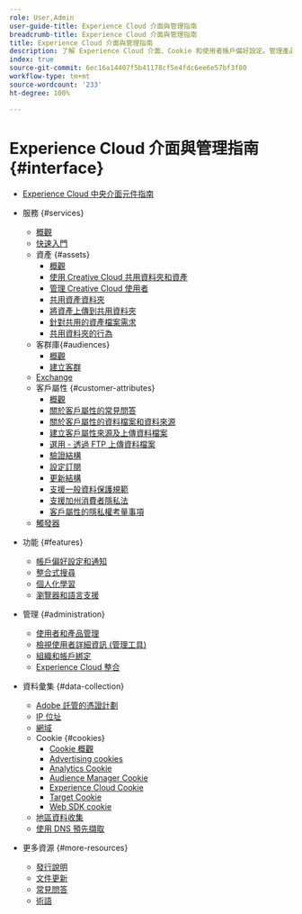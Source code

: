 ```yaml
---
role: User,Admin
user-guide-title: Experience Cloud 介面與管理指南
breadcrumb-title: Experience Cloud 介面與管理指南
title: Experience Cloud 介面與管理指南
description: 了解 Experience Cloud 介面、Cookie 和使用者帳戶偏好設定。管理產品和設定 People 服務，包括客戶屬性和客群庫。共用 Experience Cloud Assets。
index: true
source-git-commit: 6ec16a14407f5b41178cf5e4fdc6ee6e57bf3f80
workflow-type: tm+mt
source-wordcount: '233'
ht-degree: 100%

---
```



# Experience Cloud 介面與管理指南 {#interface}

+ [Experience Cloud 中央介面元件指南](experience-cloud.md)

+ 服務 {#services}
   + [概觀](services/overview.md)
   + [快速入門](services/getting-started.md)
   + 資產 {#assets}
      + [概觀](services/assets/experience-cloud-assets.md)
      + [使用 Creative Cloud 共用資料夾和資產](services/assets/creative-cloud.md)
      + [管理 Creative Cloud 使用者](services/assets/manage-cc-users.md)
      + [共用資產資料夾](services/assets/share.md)
      + [將資產上傳到共用資料夾](services/assets/upload.md)
      + [針對共用的資產檔案需求](services/assets/file-reqs.md)
      + [共用資料夾的行為](services/assets/behavior.md)
   + 客群庫{#audiences}
      + [概觀](services/audiences/overview.md)
      + [建立客群](services/audiences/create.md)
   + [Exchange](services/exchange.md)
   + 客戶屬性 {#customer-attributes}
      + [概觀](services/customer-attributes/attributes.md)
      + [關於客戶屬性的常見問答](services/customer-attributes/faq-crs.md)
      + [關於客戶屬性的資料檔案和資料來源](services/customer-attributes/crs-data-file.md)
      + [建立客戶屬性來源及上傳資料檔案](services/customer-attributes/t-crs-usecase.md)
      + [選用 - 透過 FTP 上傳資料檔案](services/customer-attributes/t-upload-attributes-ftp.md)
      + [驗證結構](services/customer-attributes/validate-schema.md)
      + [設定訂閱](services/customer-attributes/subscription.md)
      + [更新結構](services/customer-attributes/t-update-schema.md)
      + [支援一般資料保護規範](services/customer-attributes/gdpr.md)
      + [支援加州消費者隱私法](services/customer-attributes/ccpa.md)
      + [客戶屬性的隱私權考量事項](services/customer-attributes/privacy-mac.md)
   + [觸發器](services/triggers.md)

+ 功能 {#features}
   + [帳戶偏好設定和通知](features/account-preferences.md)
   + [整合式搜尋](features/search.md)
   + [個人化學習](features/personalized-learning.md)
   + [瀏覽器和語言支援](browser-language.md)

+ 管理 {#administration}
   + [使用者和產品管理](administration/admin-console.md)
   + [檢視使用者詳細資訊 (管理工具)](administration/admin-tool-experience-cloud.md)
   + [組織和帳戶綁定](administration/organizations.md)
   + [Experience Cloud 整合](administration/integrations.md)

+ 資料彙集 {#data-collection}
   + [Adobe 託管的憑證計劃](data-collection/adobe-managed-cert.md)
   + [IP 位址](data-collection/ip-addresses.md)
   + [網域](data-collection/domains.md)
   + Cookie {#cookies}
      + [Cookie 概觀](data-collection/cookies/overview.md)
      + [Advertising cookies](data-collection/cookies/advertising.md)
      + [Analytics Cookie](data-collection/cookies/analytics.md)
      + [Audience Manager Cookie](data-collection/cookies/audience-manager.md)
      + [Experience Cloud Cookie](data-collection/cookies/experience-cloud.md)
      + [Target Cookie](data-collection/cookies/target.md)
      + [Web SDK cookie](data-collection/cookies/web-sdk.md)
   + [地區資料收集](data-collection/rdc.md)
   + [使用 DNS 預先擷取](data-collection/dns-prefetch.md)

+ 更多資源 {#more-resources}
   + [發行說明](more-resources/release-notes.md)
   + [文件更新](more-resources/doc-updates.md)
   + [常見問答](more-resources/faq.md)
   + [術語](more-resources/terms.md)

